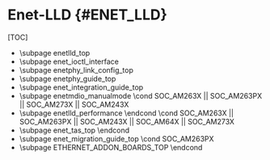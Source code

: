 # Enet-LLD {#ENET_LLD}

[TOC]

- \subpage enetlld_top
- \subpage enet_ioctl_interface
- \subpage enetphy_link_config_top
- \subpage enetphy_guide_top
- \subpage enet_integration_guide_top
- \subpage enetmdio_manualmode
\cond SOC_AM263X || SOC_AM263PX || SOC_AM273X || SOC_AM243X
- \subpage enetlld_performance
\endcond
\cond SOC_AM263X || SOC_AM263PX || SOC_AM243X || SOC_AM64X || SOC_AM273X
- \subpage enet_tas_top
\endcond
- \subpage enet_migration_guide_top
\cond SOC_AM263PX
- \subpage ETHERNET_ADDON_BOARDS_TOP
\endcond